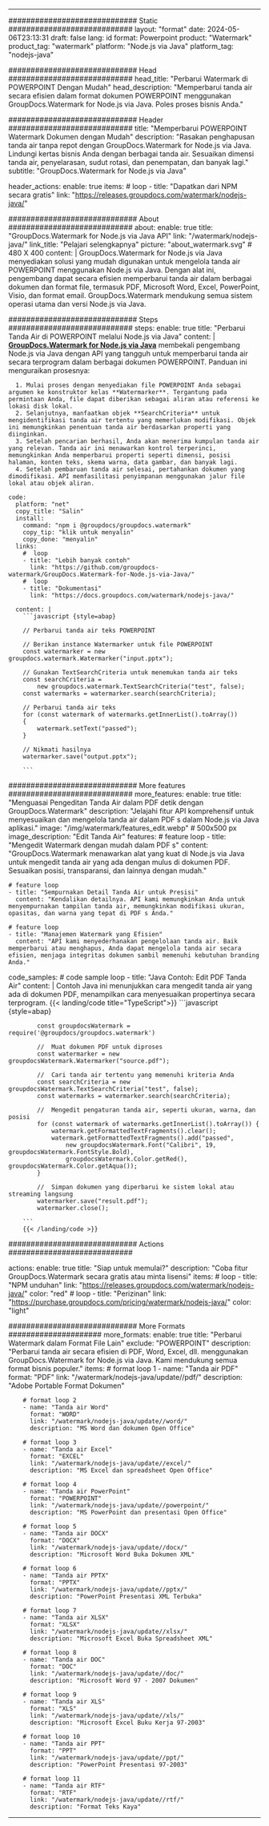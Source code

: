 
---
############################# Static ############################
layout: "format"
date:  2024-05-06T23:13:31
draft: false
lang: id
format: Powerpoint
product: "Watermark"
product_tag: "watermark"
platform: "Node.js via Java"
platform_tag: "nodejs-java"

############################# Head ############################
head_title: "Perbarui Watermark di POWERPOINT Dengan Mudah"
head_description: "Memperbarui tanda air secara efisien dalam format dokumen POWERPOINT menggunakan GroupDocs.Watermark for Node.js via Java. Poles proses bisnis Anda."

############################# Header ############################
title: "Memperbarui POWERPOINT Watermark Dokumen dengan Mudah" 
description: "Rasakan penghapusan tanda air tanpa repot dengan GroupDocs.Watermark for Node.js via Java. Lindungi kertas bisnis Anda dengan berbagai tanda air. Sesuaikan dimensi tanda air, penyelarasan, sudut rotasi, dan penempatan, dan banyak lagi."
subtitle: "GroupDocs.Watermark for Node.js via Java" 

header_actions:
  enable: true
  items:
    #  loop
    - title: "Dapatkan dari NPM secara gratis"
      link: "https://releases.groupdocs.com/watermark/nodejs-java/"
      
############################# About ############################
about:
    enable: true
    title: "GroupDocs.Watermark for Node.js via Java API"
    link: "/watermark/nodejs-java/"
    link_title: "Pelajari selengkapnya"
    picture: "about_watermark.svg" # 480 X 400
    content: |
       GroupDocs.Watermark for Node.js via Java menyediakan solusi yang mudah digunakan untuk mengelola tanda air POWERPOINT menggunakan Node.js via Java. Dengan alat ini, pengembang dapat secara efisien memperbarui tanda air dalam berbagai dokumen dan format file, termasuk PDF, Microsoft Word, Excel, PowerPoint, Visio, dan format email. GroupDocs.Watermark mendukung semua sistem operasi utama dan versi Node.js via Java.

############################# Steps ############################
steps:
    enable: true
    title: "Perbarui Tanda Air di POWERPOINT melalui Node.js via Java"
    content: |
      **[GroupDocs.Watermark for Node.js via Java](https://products.groupdocs.com/watermark/nodejs-java/)** membekali pengembang Node.js via Java dengan API yang tangguh untuk memperbarui tanda air secara terprogram dalam berbagai dokumen POWERPOINT. Panduan ini menguraikan prosesnya:
      
      1. Mulai proses dengan menyediakan file POWERPOINT Anda sebagai argumen ke konstruktor kelas **Watermarker**. Tergantung pada permintaan Anda, file dapat diberikan sebagai aliran atau referensi ke lokasi disk lokal.
      2. Selanjutnya, manfaatkan objek **SearchCriteria** untuk mengidentifikasi tanda air tertentu yang memerlukan modifikasi. Objek ini memungkinkan penentuan tanda air berdasarkan properti yang diinginkan.
      3. Setelah pencarian berhasil, Anda akan menerima kumpulan tanda air yang relevan. Tanda air ini menawarkan kontrol terperinci, memungkinkan Anda memperbarui properti seperti dimensi, posisi halaman, konten teks, skema warna, data gambar, dan banyak lagi.
      4. Setelah pembaruan tanda air selesai, pertahankan dokumen yang dimodifikasi. API memfasilitasi penyimpanan menggunakan jalur file lokal atau objek aliran.
   
    code:
      platform: "net"
      copy_title: "Salin"
      install:
        command: "npm i @groupdocs/groupdocs.watermark"
        copy_tip: "klik untuk menyalin"
        copy_done: "menyalin"
      links:
        #  loop
        - title: "Lebih banyak contoh"
          link: "https://github.com/groupdocs-watermark/GroupDocs.Watermark-for-Node.js-via-Java/"
        #  loop
        - title: "Dokumentasi"
          link: "https://docs.groupdocs.com/watermark/nodejs-java/"
          
      content: |
        ```javascript {style=abap}

        // Perbarui tanda air teks POWERPOINT

        // Berikan instance Watermarker untuk file POWERPOINT
        const watermarker = new groupdocs.watermark.Watermarker("input.pptx");

        // Gunakan TextSearchCriteria untuk menemukan tanda air teks
        const searchCriteria = 
            new groupdocs.watermark.TextSearchCriteria("test", false);
        const watermarks = watermarker.search(searchCriteria);
        
        // Perbarui tanda air teks
        for (const watermark of watermarks.getInnerList().toArray())
        {
            watermark.setText("passed");
        }

        // Nikmati hasilnya
        watermarker.save("output.pptx");
        
        ```            

############################# More features ############################
more_features:
  enable: true
  title: "Menguasai Pengeditan Tanda Air dalam PDF detik dengan GroupDocs.Watermark"
  description: "Jelajahi fitur API komprehensif untuk menyesuaikan dan mengelola tanda air dalam PDF s dalam Node.js via Java aplikasi."
  image: "/img/watermark/features_edit.webp" # 500x500 px
  image_description: "Edit Tanda Air"
  features:
    # feature loop
    - title: "Mengedit Watermark dengan mudah dalam PDF s"
      content: "GroupDocs.Watermark menawarkan alat yang kuat di Node.js via Java untuk mengedit tanda air yang ada dengan mulus di dokumen PDF. Sesuaikan posisi, transparansi, dan lainnya dengan mudah."

    # feature loop
    - title: "Sempurnakan Detail Tanda Air untuk Presisi"
      content: "Kendalikan detailnya. API kami memungkinkan Anda untuk menyempurnakan tampilan tanda air, memungkinkan modifikasi ukuran, opasitas, dan warna yang tepat di PDF s Anda."

    # feature loop
    - title: "Manajemen Watermark yang Efisien"
      content: "API kami menyederhanakan pengelolaan tanda air. Baik memperbarui atau menghapus, Anda dapat mengelola tanda air secara efisien, menjaga integritas dokumen sambil memenuhi kebutuhan branding Anda."
      
  code_samples:
    # code sample loop
    - title: "Java Contoh: Edit PDF Tanda Air"
      content: |
        Contoh Java ini menunjukkan cara mengedit tanda air yang ada di dokumen PDF, menampilkan cara menyesuaikan propertinya secara terprogram.
        {{< landing/code title="TypeScript">}}
        ```javascript {style=abap}
        
            const groupdocsWatermark = require('@groupdocs/groupdocs.watermark')

            //  Muat dokumen PDF untuk diproses
            const watermarker = new groupdocsWatermark.Watermarker("source.pdf");

            //  Cari tanda air tertentu yang memenuhi kriteria Anda
            const searchCriteria = new groupdocsWatermark.TextSearchCriteria("test", false);
            const watermarks = watermarker.search(searchCriteria);
  
            //  Mengedit pengaturan tanda air, seperti ukuran, warna, dan posisi
            for (const watermark of watermarks.getInnerList().toArray()) {
                watermark.getFormattedTextFragments().clear();
                watermark.getFormattedTextFragments().add("passed", 
                    new groupdocsWatermark.Font("Calibri", 19, groupdocsWatermark.FontStyle.Bold), 
                    groupdocsWatermark.Color.getRed(), groupdocsWatermark.Color.getAqua());
            }

            //  Simpan dokumen yang diperbarui ke sistem lokal atau streaming langsung
            watermarker.save("result.pdf");
            watermarker.close();

        ```
        {{< /landing/code >}}


############################# Actions ############################

actions:
  enable: true
  title: "Siap untuk memulai?"
  description: "Coba fitur GroupDocs.Watermark secara gratis atau minta lisensi"
  items:
    #  loop
    - title: "NPM unduhan"
      link: "https://releases.groupdocs.com/watermark/nodejs-java/"
      color: "red"
        #  loop
    - title: "Perizinan"
      link: "https://purchase.groupdocs.com/pricing/watermark/nodejs-java/"
      color: "light"


############################# More Formats #####################
more_formats:
    enable: true
    title: "Perbarui Watermark dalam Format File Lain"
    exclude: "POWERPOINT"
    description: "Perbarui tanda air secara efisien di PDF, Word, Excel, dll. menggunakan GroupDocs.Watermark for Node.js via Java. Kami mendukung semua format bisnis populer."
    items: 
        # format loop 1
        - name: "Tanda air PDF"
          format: "PDF"
          link: "/watermark/nodejs-java/update//pdf/"
          description: "Adobe Portable Format Dokumen"

        # format loop 2
        - name: "Tanda air Word"
          format: "WORD"
          link: "/watermark/nodejs-java/update//word/"
          description: "MS Word dan dokumen Open Office"
          
        # format loop 3
        - name: "Tanda air Excel"
          format: "EXCEL"
          link: "/watermark/nodejs-java/update//excel/"
          description: "MS Excel dan spreadsheet Open Office"

        # format loop 4
        - name: "Tanda air PowerPoint"
          format: "POWERPOINT"
          link: "/watermark/nodejs-java/update//powerpoint/"
          description: "MS PowerPoint dan presentasi Open Office"

        # format loop 5
        - name: "Tanda air DOCX"
          format: "DOCX"
          link: "/watermark/nodejs-java/update//docx/"
          description: "Microsoft Word Buka Dokumen XML"
          
        # format loop 6
        - name: "Tanda air PPTX"
          format: "PPTX"
          link: "/watermark/nodejs-java/update//pptx/"
          description: "PowerPoint Presentasi XML Terbuka"
          
        # format loop 7
        - name: "Tanda air XLSX"
          format: "XLSX"
          link: "/watermark/nodejs-java/update//xlsx/"
          description: "Microsoft Excel Buka Spreadsheet XML"

        # format loop 8
        - name: "Tanda air DOC"
          format: "DOC"
          link: "/watermark/nodejs-java/update//doc/"
          description: "Microsoft Word 97 - 2007 Dokumen"

        # format loop 9
        - name: "Tanda air XLS"
          format: "XLS"
          link: "/watermark/nodejs-java/update//xls/"
          description: "Microsoft Excel Buku Kerja 97-2003"

        # format loop 10
        - name: "Tanda air PPT"
          format: "PPT"
          link: "/watermark/nodejs-java/update//ppt/"
          description: "PowerPoint Presentasi 97-2003"

        # format loop 11
        - name: "Tanda air RTF"
          format: "RTF"
          link: "/watermark/nodejs-java/update//rtf/"
          description: "Format Teks Kaya"

---
